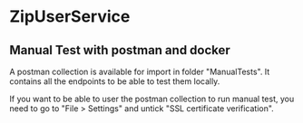 # ZipUserService
## Manual Test with postman and docker
A postman collection is available for import in folder "ManualTests". It contains all the endpoints to be able to test them locally.

If you want to be able to user the postman collection to run manual test, you need to go to "File > Settings" and untick "SSL certificate verification".